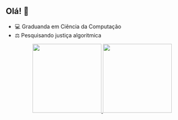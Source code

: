 ## Olá! 👋

- 💻 Graduanda em Ciência da Computação
- ⚖️ Pesquisando justiça algoritmica

<div align="center">
  <a href="https://github.com/cassiasilvaR">
  <img height="180em" src="https://github-readme-stats.vercel.app/api?username=cassiasilvaR&show_icons=true&theme=dracula&include_all_commits=true&count_private=true"/>
  <img height="180em" src="https://github-readme-stats.vercel.app/api/top-langs/?username=cassiasilvaR&layout=compact&langs_count=7&theme=dracula"/>
</div>
